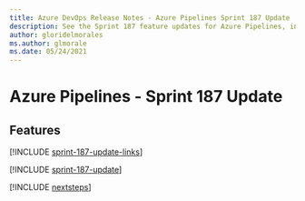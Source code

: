 ```yaml
---
title: Azure DevOps Release Notes - Azure Pipelines Sprint 187 Update
description: See the Sprint 187 feature updates for Azure Pipelines, including next steps.
author: gloridelmorales
ms.author: glmorale
ms.date: 05/24/2021
---
```


# Azure Pipelines - Sprint 187 Update

## Features

[!INCLUDE [sprint-187-update-links](../includes/pipelines/sprint-187-update-links.md)]

[!INCLUDE [sprint-187-update](../includes/pipelines/sprint-187-update.md)]

[!INCLUDE [nextsteps](../includes/nextsteps.md)]